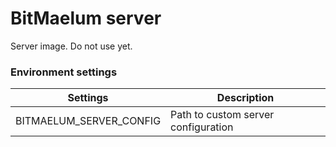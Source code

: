 # BitMaelum server

Server image. Do not use yet.


### Environment settings

| Settings                | Description                            |
|-------------------------|----------------------------------------|
| BITMAELUM_SERVER_CONFIG | Path to custom server configuration    |

